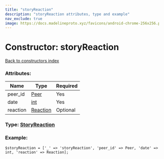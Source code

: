 ```yaml
---
title: "storyReaction"
description: "storyReaction attributes, type and example"
nav_exclude: true
image: https://docs.madelineproto.xyz/favicons/android-chrome-256x256.png
---
```

# Constructor: storyReaction  
[Back to constructors index](/API_docs/constructors/index.html)



### Attributes:

| Name     |    Type       | Required |
|----------|---------------|----------|
|peer\_id|[Peer](/API_docs/types/Peer.html) | Yes|
|date|[int](/API_docs/types/int.html) | Yes|
|reaction|[Reaction](/API_docs/types/Reaction.html) | Optional|



### Type: [StoryReaction](/API_docs/types/StoryReaction.html)


### Example:

```
$storyReaction = ['_' => 'storyReaction', 'peer_id' => Peer, 'date' => int, 'reaction' => Reaction];
```  

